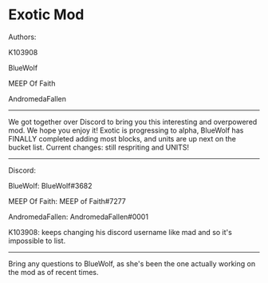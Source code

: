 # Exotic Mod
Authors: 

  K103908

  BlueWolf

  MEEP Of Faith

  AndromedaFallen

---

We got together over Discord to bring you this interesting and overpowered mod. We hope you enjoy it!
Exotic is progressing to alpha, BlueWolf has FINALLY completed adding most blocks, and units are up next on the bucket list. 
Current changes: still respriting and UNITS!

---

Discord:

  BlueWolf: BlueWolf#3682

  MEEP Of Faith: MEEP of Faith#7277 

  AndromedaFallen: AndromedaFallen#0001

  K103908: keeps changing his discord username like mad and so it's impossible to list.

---

Bring any questions to BlueWolf, as she's been the one actually working on the mod as of recent times.

